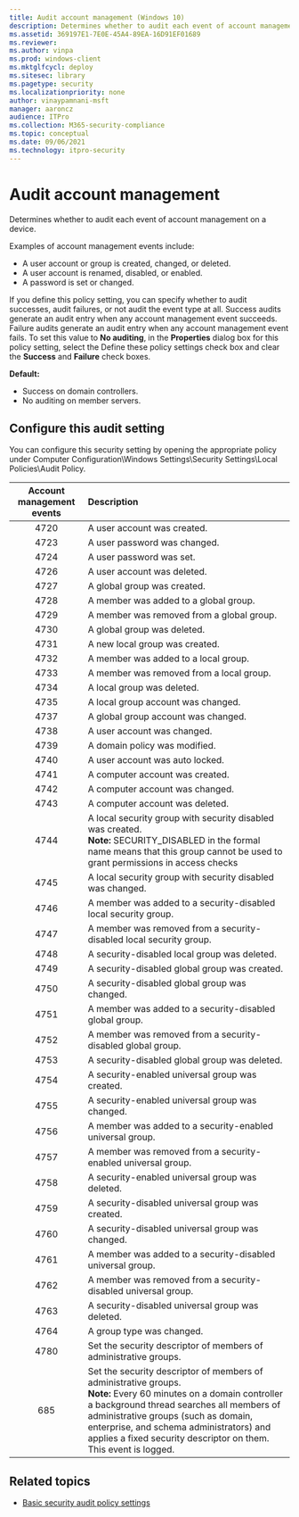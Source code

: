 ```yaml
---
title: Audit account management (Windows 10)
description: Determines whether to audit each event of account management on a device.
ms.assetid: 369197E1-7E0E-45A4-89EA-16D91EF01689
ms.reviewer: 
ms.author: vinpa
ms.prod: windows-client
ms.mktglfcycl: deploy
ms.sitesec: library
ms.pagetype: security
ms.localizationpriority: none
author: vinaypamnani-msft
manager: aaroncz
audience: ITPro
ms.collection: M365-security-compliance
ms.topic: conceptual
ms.date: 09/06/2021
ms.technology: itpro-security
---
```


# Audit account management


Determines whether to audit each event of account management on a device.

Examples of account management events include:

-   A user account or group is created, changed, or deleted.
-   A user account is renamed, disabled, or enabled.
-   A password is set or changed.

If you define this policy setting, you can specify whether to audit successes, audit failures, or not audit the event type at all. Success audits generate an audit entry when any account management event succeeds. Failure audits generate an audit entry when any account management event fails. To 
set this value to **No auditing**, in the **Properties** dialog box for this policy setting, select the Define these policy settings check box and clear the **Success** and **Failure** check boxes.

**Default:**

-   Success on domain controllers.
-   No auditing on member servers.

## Configure this audit setting

You can configure this security setting by opening the appropriate policy under Computer Configuration\\Windows Settings\\Security Settings\\Local Policies\\Audit Policy.


| Account management events | Description |
| :-----------------------: | :---------- |
| 4720 | A user account was created.      |
| 4723 | A user password was changed.     |
| 4724 | A user password was set.         |
| 4726 | A user account was deleted.      |
| 4727 | A global group was created.      |
| 4728 | A member was added to a global group. |
| 4729 | A member was removed from a global group. |
| 4730 | A global group was deleted. |
| 4731 | A new local group was created. |
| 4732 | A member was added to a local group. |
| 4733 | A member was removed from a local group. |
| 4734 | A local group was deleted.          |
| 4735 | A local group account was changed.  |
| 4737 | A global group account was changed. |
| 4738 | A user account was changed. |
| 4739 | A domain policy was modified. |
| 4740 | A user account was auto locked. |
| 4741 | A computer account was created. |
| 4742 | A computer account was changed. |
| 4743 | A computer account was deleted. |
| 4744 | A local security group with security disabled was created.<br> **Note:**  SECURITY_DISABLED in the formal name means that this group cannot be used to grant permissions in access checks |
| 4745 | A local security group with security disabled was changed. |
| 4746 | A member was added to a security-disabled local security group. |
| 4747 | A member was removed from a security-disabled local security group. |
| 4748 | A security-disabled local group was deleted. |
| 4749 | A security-disabled global group was created. |
| 4750 | A security-disabled global group was changed. |
| 4751 | A member was added to a security-disabled global group. |
| 4752 | A member was removed from a security-disabled global group. |
| 4753 | A security-disabled global group was deleted. |
| 4754 | A security-enabled universal group was created. |
| 4755 | A security-enabled universal group was changed. |
| 4756 | A member was added to a security-enabled universal group. |
| 4757 | A member was removed from a security-enabled universal group. |
| 4758 | A security-enabled universal group was deleted. |
| 4759 | A security-disabled universal group was created. |
| 4760 | A security-disabled universal group was changed. |
| 4761 | A member was added to a security-disabled universal group. |
| 4762 | A member was removed from a security-disabled universal group. |
| 4763 | A security-disabled universal group was deleted. |
| 4764 | A group type was changed. |
| 4780 | Set the security descriptor of members of administrative groups. |
|  685 | Set the security descriptor of members of administrative groups.<br> **Note:**  Every 60 minutes on a domain controller a background thread searches all members of administrative groups (such as domain, enterprise, and schema administrators) and applies a fixed security descriptor on them. This event is logged. |

## Related topics

- [Basic security audit policy settings](basic-security-audit-policy-settings.md)


